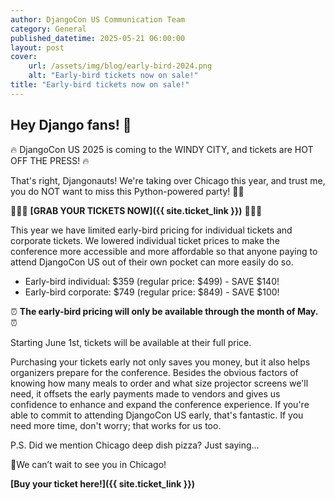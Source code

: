 ```yaml
---
author: DjangoCon US Communication Team
category: General
published_datetime: 2025-05-21 06:00:00
layout: post
cover:
    url: /assets/img/blog/early-bird-2024.png
    alt: "Early-bird tickets now on sale!"
title: "Early-bird tickets now on sale!"
---
```


## Hey Django fans! 👋

🔥 DjangoCon US 2025 is coming to the WINDY CITY, and tickets are HOT OFF THE PRESS! 🔥

That's right, Djangonauts! We're taking over Chicago this year, and trust me, you do NOT want to miss this Python-powered party! 🐍✨

🌆🎷🎺 **[GRAB YOUR TICKETS NOW]({{ site.ticket_link }})** 🌆🎷🎺

This year we have limited early-bird pricing for individual tickets and corporate tickets. We lowered individual ticket prices to make the conference more accessible and more affordable so that anyone paying to attend DjangoCon US out of their own pocket can more easily do so.

- Early-bird individual: $359 (regular price: $499) - SAVE $140!
- Early-bird corporate: $749 (regular price: $849) - SAVE $100!

⏰ **The early-bird pricing will only be available through the month of May.** ⏰

Starting June 1st, tickets will be available at their full price.

Purchasing your tickets early not only saves you money, but it also helps organizers prepare for the conference. Besides the obvious factors of knowing how many meals to order and what size projector screens we'll need, it offsets the early payments made to vendors and gives us confidence to enhance and expand the conference experience. If you're able to commit to attending DjangoCon US early, that's fantastic. If you need more time, don't worry; that works for us too.

P.S. Did we mention Chicago deep dish pizza? Just saying...

🍕We can’t wait to see you in Chicago!

**[Buy your ticket here!]({{ site.ticket_link }})**
